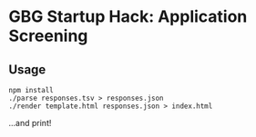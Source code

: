 GBG Startup Hack: Application Screening
=======================================

Usage
-----

```
npm install
./parse responses.tsv > responses.json
./render template.html responses.json > index.html
```

...and print!

